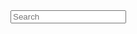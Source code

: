 <!-- Em layouts/search.html ou definido via front matter em content/search.md -->
<div class="search-page">
  <input type="search" id="pagefind-search-input" placeholder="Search">
  <div id="pagefind-search-results"></div>
</div>